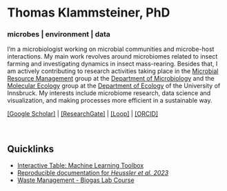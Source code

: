 # Thomas Klammsteiner, PhD

### microbes | environment | data

I’m a microbiologist working on microbial communities and microbe-host interactions. My main work revolves around microbiomes related to insect farming and investigating dynamics in insect mass-rearing. Besides that, I am actively contributing to research activities taking place in the [Microbial Resource Management](https://www.uibk.ac.at/en/microbiology/research/microbial-resource-management/) group at the [Department of Microbiology](https://www.uibk.ac.at/en/microbiology/) and the [Molecular Ecology](https://molecular-ecology.at/) group at the [Department of Ecology](https://www.uibk.ac.at/en/ecology/) of the University of Innsbruck. My interests include microbiome research, data science and visualization, and making processes more efficient in a sustainable way.

[[Google Scholar]](https://scholar.google.com/citations?user=jI_Q6tgAAAAJ&hl=de) | 
[[ResearchGate]](https://www.researchgate.net/profile/Thomas-Klammsteiner) | 
[[Loop]](https://loop.frontiersin.org/people/689327/overview) | 
[[ORCID]](https://orcid.org/0000-0003-1280-5159)

<br>

## Quicklinks
- [Interactive Table: Machine Learning Toolbox](https://tklammsteiner.github.io/machine-learning-toolbox)
- [Reproducible documentation for *Heussler et al. 2023*](https://tklammsteiner.github.io/eggsurfacemicrobiome)
- [Waste Management - Biogas Lab Course](https://tklammsteiner.github.io/waste-management-course/)
